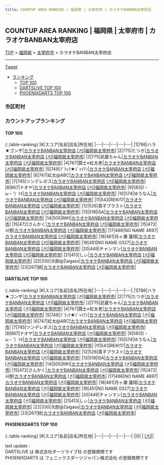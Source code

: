 ```yaml
---
title: COUNTUP AREA RANKING | 福岡県 | 太宰府市 | カラオケBANBAN太宰府店
---
```

## COUNTUP AREA RANKING | 福岡県 | 太宰府市 | カラオケBANBAN太宰府店

[TOP](/darts/rank/) > [福岡県](/darts/rank/福岡県/) > [太宰府市](/darts/rank/福岡県/太宰府市/) > カラオケBANBAN太宰府店

___

<a href="https://twitter.com/share?ref_src=twsrc%5Etfw" data-text="COUNTUP AREA RANKING | 福岡県太宰府市カラオケBANBAN太宰府店" class="twitter-share-button" data-hashtags="DARTSLIVE,PHOENIXDARTS,darts,ダーツ" data-show-count="false">Tweet</a>

* [ランキング](#カウントアップランキング)
    * [TOP 100](#top-100)
    * [DARTSLIVE TOP 100](#dartslive-top-100)
    * [PHOENIXDARTS TOP 100](#phoenixdarts-top-100)

### 市区町村

<ul>

</ul>

### カウントアップランキング

#### TOP 100



{:.table-ranking}
|#|スコア|名前|店名|所在地|
|---|---|---|---|---|
|1|786|<span class="rank-name-dl">ハラ★ゴンザ</span>|<a href="/darts/rank/shops/7c0f962cdc5f99a20d9b047a20a7ba1e.html">カラオケBANBAN太宰府店</a> <a href="https://search.dartslive.com/jp/shop/7c0f962cdc5f99a20d9b047a20a7ba1e">[↗]</a>|<a href="/darts/rank/福岡県/太宰府市">福岡県太宰府市</a>|
|2|775|<span class="rank-name-dl">たつき</span>|<a href="/darts/rank/shops/7c0f962cdc5f99a20d9b047a20a7ba1e.html">カラオケBANBAN太宰府店</a> <a href="https://search.dartslive.com/jp/shop/7c0f962cdc5f99a20d9b047a20a7ba1e">[↗]</a>|<a href="/darts/rank/福岡県/太宰府市">福岡県太宰府市</a>|
|2|775|<span class="rank-name-dl">武蔵ちゃん</span>|<a href="/darts/rank/shops/7c0f962cdc5f99a20d9b047a20a7ba1e.html">カラオケBANBAN太宰府店</a> <a href="https://search.dartslive.com/jp/shop/7c0f962cdc5f99a20d9b047a20a7ba1e">[↗]</a>|<a href="/darts/rank/福岡県/太宰府市">福岡県太宰府市</a>|
|4|767|<span class="rank-name-dl">闘士⭐︎虹太老</span>|<a href="/darts/rank/shops/7c0f962cdc5f99a20d9b047a20a7ba1e.html">カラオケBANBAN太宰府店</a> <a href="https://search.dartslive.com/jp/shop/7c0f962cdc5f99a20d9b047a20a7ba1e">[↗]</a>|<a href="/darts/rank/福岡県/太宰府市">福岡県太宰府市</a>|
|5|749|<span class="rank-name-dl">ﾌﾞﾗｯｸ★ｼﾞｬｲｱﾝ</span>|<a href="/darts/rank/shops/7c0f962cdc5f99a20d9b047a20a7ba1e.html">カラオケBANBAN太宰府店</a> <a href="https://search.dartslive.com/jp/shop/7c0f962cdc5f99a20d9b047a20a7ba1e">[↗]</a>|<a href="/darts/rank/福岡県/太宰府市">福岡県太宰府市</a>|
|6|747|<span class="rank-name-dl">虹太@ABC</span>|<a href="/darts/rank/shops/7c0f962cdc5f99a20d9b047a20a7ba1e.html">カラオケBANBAN太宰府店</a> <a href="https://search.dartslive.com/jp/shop/7c0f962cdc5f99a20d9b047a20a7ba1e">[↗]</a>|<a href="/darts/rank/福岡県/太宰府市">福岡県太宰府市</a>|
|7|745|<span class="rank-name-dl">ツンデレボス</span>|<a href="/darts/rank/shops/7c0f962cdc5f99a20d9b047a20a7ba1e.html">カラオケBANBAN太宰府店</a> <a href="https://search.dartslive.com/jp/shop/7c0f962cdc5f99a20d9b047a20a7ba1e">[↗]</a>|<a href="/darts/rank/福岡県/太宰府市">福岡県太宰府市</a>|
|8|667|<span class="rank-name-dl">ナオヤ</span>|<a href="/darts/rank/shops/7c0f962cdc5f99a20d9b047a20a7ba1e.html">カラオケBANBAN太宰府店</a> <a href="https://search.dartslive.com/jp/shop/7c0f962cdc5f99a20d9b047a20a7ba1e">[↗]</a>|<a href="/darts/rank/福岡県/太宰府市">福岡県太宰府市</a>|
|9|583|<span class="rank-name-dl">(・ω・&#x27;）ﾘｷ</span>|<a href="/darts/rank/shops/7c0f962cdc5f99a20d9b047a20a7ba1e.html">カラオケBANBAN太宰府店</a> <a href="https://search.dartslive.com/jp/shop/7c0f962cdc5f99a20d9b047a20a7ba1e">[↗]</a>|<a href="/darts/rank/福岡県/太宰府市">福岡県太宰府市</a>|
|10|574|<span class="rank-name-dl">ゆうなん</span>|<a href="/darts/rank/shops/7c0f962cdc5f99a20d9b047a20a7ba1e.html">カラオケBANBAN太宰府店</a> <a href="https://search.dartslive.com/jp/shop/7c0f962cdc5f99a20d9b047a20a7ba1e">[↗]</a>|<a href="/darts/rank/福岡県/太宰府市">福岡県太宰府市</a>|
|11|543|<span class="rank-name-dl">REKI♡</span>|<a href="/darts/rank/shops/7c0f962cdc5f99a20d9b047a20a7ba1e.html">カラオケBANBAN太宰府店</a> <a href="https://search.dartslive.com/jp/shop/7c0f962cdc5f99a20d9b047a20a7ba1e">[↗]</a>|<a href="/darts/rank/福岡県/太宰府市">福岡県太宰府市</a>|
|12|526|<span class="rank-name-dl">貴子ブラスト</span>|<a href="/darts/rank/shops/7c0f962cdc5f99a20d9b047a20a7ba1e.html">カラオケBANBAN太宰府店</a> <a href="https://search.dartslive.com/jp/shop/7c0f962cdc5f99a20d9b047a20a7ba1e">[↗]</a>|<a href="/darts/rank/福岡県/太宰府市">福岡県太宰府市</a>|
|13|519|<span class="rank-name-dl">ISA</span>|<a href="/darts/rank/shops/7c0f962cdc5f99a20d9b047a20a7ba1e.html">カラオケBANBAN太宰府店</a> <a href="https://search.dartslive.com/jp/shop/7c0f962cdc5f99a20d9b047a20a7ba1e">[↗]</a>|<a href="/darts/rank/福岡県/太宰府市">福岡県太宰府市</a>|
|14|505|<span class="rank-name-dl">RIKI</span>|<a href="/darts/rank/shops/7c0f962cdc5f99a20d9b047a20a7ba1e.html">カラオケBANBAN太宰府店</a> <a href="https://search.dartslive.com/jp/shop/7c0f962cdc5f99a20d9b047a20a7ba1e">[↗]</a>|<a href="/darts/rank/福岡県/太宰府市">福岡県太宰府市</a>|
|15|472|<span class="rank-name-dl">さんかく</span>|<a href="/darts/rank/shops/7c0f962cdc5f99a20d9b047a20a7ba1e.html">カラオケBANBAN太宰府店</a> <a href="https://search.dartslive.com/jp/shop/7c0f962cdc5f99a20d9b047a20a7ba1e">[↗]</a>|<a href="/darts/rank/福岡県/太宰府市">福岡県太宰府市</a>|
|15|472|<span class="rank-name-dl">사쁨</span>|<a href="/darts/rank/shops/7c0f962cdc5f99a20d9b047a20a7ba1e.html">カラオケBANBAN太宰府店</a> <a href="https://search.dartslive.com/jp/shop/7c0f962cdc5f99a20d9b047a20a7ba1e">[↗]</a>|<a href="/darts/rank/福岡県/太宰府市">福岡県太宰府市</a>|
|17|466|<span class="rank-name-dl">NO NAME 4697</span>|<a href="/darts/rank/shops/7c0f962cdc5f99a20d9b047a20a7ba1e.html">カラオケBANBAN太宰府店</a> <a href="https://search.dartslive.com/jp/shop/7c0f962cdc5f99a20d9b047a20a7ba1e">[↗]</a>|<a href="/darts/rank/福岡県/太宰府市">福岡県太宰府市</a>|
|18|461|<span class="rank-name-dl">月ヶ瀬 蓮翔</span>|<a href="/darts/rank/shops/7c0f962cdc5f99a20d9b047a20a7ba1e.html">カラオケBANBAN太宰府店</a> <a href="https://search.dartslive.com/jp/shop/7c0f962cdc5f99a20d9b047a20a7ba1e">[↗]</a>|<a href="/darts/rank/福岡県/太宰府市">福岡県太宰府市</a>|
|19|451|<span class="rank-name-dl">NO NAME 0327</span>|<a href="/darts/rank/shops/7c0f962cdc5f99a20d9b047a20a7ba1e.html">カラオケBANBAN太宰府店</a> <a href="https://search.dartslive.com/jp/shop/7c0f962cdc5f99a20d9b047a20a7ba1e">[↗]</a>|<a href="/darts/rank/福岡県/太宰府市">福岡県太宰府市</a>|
|20|449|<span class="rank-name-dl">チャンマン</span>|<a href="/darts/rank/shops/7c0f962cdc5f99a20d9b047a20a7ba1e.html">カラオケBANBAN太宰府店</a> <a href="https://search.dartslive.com/jp/shop/7c0f962cdc5f99a20d9b047a20a7ba1e">[↗]</a>|<a href="/darts/rank/福岡県/太宰府市">福岡県太宰府市</a>|
|21|413|<span class="rank-name-dl">しぃ</span>|<a href="/darts/rank/shops/7c0f962cdc5f99a20d9b047a20a7ba1e.html">カラオケBANBAN太宰府店</a> <a href="https://search.dartslive.com/jp/shop/7c0f962cdc5f99a20d9b047a20a7ba1e">[↗]</a>|<a href="/darts/rank/福岡県/太宰府市">福岡県太宰府市</a>|
|22|330|<span class="rank-name-dl">次郎@Zaigass</span>|<a href="/darts/rank/shops/7c0f962cdc5f99a20d9b047a20a7ba1e.html">カラオケBANBAN太宰府店</a> <a href="https://search.dartslive.com/jp/shop/7c0f962cdc5f99a20d9b047a20a7ba1e">[↗]</a>|<a href="/darts/rank/福岡県/太宰府市">福岡県太宰府市</a>|
|23|267|<span class="rank-name-dl">桃</span>|<a href="/darts/rank/shops/7c0f962cdc5f99a20d9b047a20a7ba1e.html">カラオケBANBAN太宰府店</a> <a href="https://search.dartslive.com/jp/shop/7c0f962cdc5f99a20d9b047a20a7ba1e">[↗]</a>|<a href="/darts/rank/福岡県/太宰府市">福岡県太宰府市</a>|


#### DARTSLIVE TOP 100



{:.table-ranking}
|#|スコア|名前|店名|所在地|
|---|---|---|---|---|
|1|786|<span class="rank-name-dl">ハラ★ゴンザ</span>|<a href="/darts/rank/shops/7c0f962cdc5f99a20d9b047a20a7ba1e.html">カラオケBANBAN太宰府店</a> <a href="https://search.dartslive.com/jp/shop/7c0f962cdc5f99a20d9b047a20a7ba1e">[↗]</a>|<a href="/darts/rank/福岡県/太宰府市">福岡県太宰府市</a>|
|2|775|<span class="rank-name-dl">たつき</span>|<a href="/darts/rank/shops/7c0f962cdc5f99a20d9b047a20a7ba1e.html">カラオケBANBAN太宰府店</a> <a href="https://search.dartslive.com/jp/shop/7c0f962cdc5f99a20d9b047a20a7ba1e">[↗]</a>|<a href="/darts/rank/福岡県/太宰府市">福岡県太宰府市</a>|
|2|775|<span class="rank-name-dl">武蔵ちゃん</span>|<a href="/darts/rank/shops/7c0f962cdc5f99a20d9b047a20a7ba1e.html">カラオケBANBAN太宰府店</a> <a href="https://search.dartslive.com/jp/shop/7c0f962cdc5f99a20d9b047a20a7ba1e">[↗]</a>|<a href="/darts/rank/福岡県/太宰府市">福岡県太宰府市</a>|
|4|767|<span class="rank-name-dl">闘士⭐︎虹太老</span>|<a href="/darts/rank/shops/7c0f962cdc5f99a20d9b047a20a7ba1e.html">カラオケBANBAN太宰府店</a> <a href="https://search.dartslive.com/jp/shop/7c0f962cdc5f99a20d9b047a20a7ba1e">[↗]</a>|<a href="/darts/rank/福岡県/太宰府市">福岡県太宰府市</a>|
|5|749|<span class="rank-name-dl">ﾌﾞﾗｯｸ★ｼﾞｬｲｱﾝ</span>|<a href="/darts/rank/shops/7c0f962cdc5f99a20d9b047a20a7ba1e.html">カラオケBANBAN太宰府店</a> <a href="https://search.dartslive.com/jp/shop/7c0f962cdc5f99a20d9b047a20a7ba1e">[↗]</a>|<a href="/darts/rank/福岡県/太宰府市">福岡県太宰府市</a>|
|6|747|<span class="rank-name-dl">虹太@ABC</span>|<a href="/darts/rank/shops/7c0f962cdc5f99a20d9b047a20a7ba1e.html">カラオケBANBAN太宰府店</a> <a href="https://search.dartslive.com/jp/shop/7c0f962cdc5f99a20d9b047a20a7ba1e">[↗]</a>|<a href="/darts/rank/福岡県/太宰府市">福岡県太宰府市</a>|
|7|745|<span class="rank-name-dl">ツンデレボス</span>|<a href="/darts/rank/shops/7c0f962cdc5f99a20d9b047a20a7ba1e.html">カラオケBANBAN太宰府店</a> <a href="https://search.dartslive.com/jp/shop/7c0f962cdc5f99a20d9b047a20a7ba1e">[↗]</a>|<a href="/darts/rank/福岡県/太宰府市">福岡県太宰府市</a>|
|8|667|<span class="rank-name-dl">ナオヤ</span>|<a href="/darts/rank/shops/7c0f962cdc5f99a20d9b047a20a7ba1e.html">カラオケBANBAN太宰府店</a> <a href="https://search.dartslive.com/jp/shop/7c0f962cdc5f99a20d9b047a20a7ba1e">[↗]</a>|<a href="/darts/rank/福岡県/太宰府市">福岡県太宰府市</a>|
|9|583|<span class="rank-name-dl">(・ω・&#x27;）ﾘｷ</span>|<a href="/darts/rank/shops/7c0f962cdc5f99a20d9b047a20a7ba1e.html">カラオケBANBAN太宰府店</a> <a href="https://search.dartslive.com/jp/shop/7c0f962cdc5f99a20d9b047a20a7ba1e">[↗]</a>|<a href="/darts/rank/福岡県/太宰府市">福岡県太宰府市</a>|
|10|574|<span class="rank-name-dl">ゆうなん</span>|<a href="/darts/rank/shops/7c0f962cdc5f99a20d9b047a20a7ba1e.html">カラオケBANBAN太宰府店</a> <a href="https://search.dartslive.com/jp/shop/7c0f962cdc5f99a20d9b047a20a7ba1e">[↗]</a>|<a href="/darts/rank/福岡県/太宰府市">福岡県太宰府市</a>|
|11|543|<span class="rank-name-dl">REKI♡</span>|<a href="/darts/rank/shops/7c0f962cdc5f99a20d9b047a20a7ba1e.html">カラオケBANBAN太宰府店</a> <a href="https://search.dartslive.com/jp/shop/7c0f962cdc5f99a20d9b047a20a7ba1e">[↗]</a>|<a href="/darts/rank/福岡県/太宰府市">福岡県太宰府市</a>|
|12|526|<span class="rank-name-dl">貴子ブラスト</span>|<a href="/darts/rank/shops/7c0f962cdc5f99a20d9b047a20a7ba1e.html">カラオケBANBAN太宰府店</a> <a href="https://search.dartslive.com/jp/shop/7c0f962cdc5f99a20d9b047a20a7ba1e">[↗]</a>|<a href="/darts/rank/福岡県/太宰府市">福岡県太宰府市</a>|
|13|519|<span class="rank-name-dl">ISA</span>|<a href="/darts/rank/shops/7c0f962cdc5f99a20d9b047a20a7ba1e.html">カラオケBANBAN太宰府店</a> <a href="https://search.dartslive.com/jp/shop/7c0f962cdc5f99a20d9b047a20a7ba1e">[↗]</a>|<a href="/darts/rank/福岡県/太宰府市">福岡県太宰府市</a>|
|14|505|<span class="rank-name-dl">RIKI</span>|<a href="/darts/rank/shops/7c0f962cdc5f99a20d9b047a20a7ba1e.html">カラオケBANBAN太宰府店</a> <a href="https://search.dartslive.com/jp/shop/7c0f962cdc5f99a20d9b047a20a7ba1e">[↗]</a>|<a href="/darts/rank/福岡県/太宰府市">福岡県太宰府市</a>|
|15|472|<span class="rank-name-dl">さんかく</span>|<a href="/darts/rank/shops/7c0f962cdc5f99a20d9b047a20a7ba1e.html">カラオケBANBAN太宰府店</a> <a href="https://search.dartslive.com/jp/shop/7c0f962cdc5f99a20d9b047a20a7ba1e">[↗]</a>|<a href="/darts/rank/福岡県/太宰府市">福岡県太宰府市</a>|
|15|472|<span class="rank-name-dl">사쁨</span>|<a href="/darts/rank/shops/7c0f962cdc5f99a20d9b047a20a7ba1e.html">カラオケBANBAN太宰府店</a> <a href="https://search.dartslive.com/jp/shop/7c0f962cdc5f99a20d9b047a20a7ba1e">[↗]</a>|<a href="/darts/rank/福岡県/太宰府市">福岡県太宰府市</a>|
|17|466|<span class="rank-name-dl">NO NAME 4697</span>|<a href="/darts/rank/shops/7c0f962cdc5f99a20d9b047a20a7ba1e.html">カラオケBANBAN太宰府店</a> <a href="https://search.dartslive.com/jp/shop/7c0f962cdc5f99a20d9b047a20a7ba1e">[↗]</a>|<a href="/darts/rank/福岡県/太宰府市">福岡県太宰府市</a>|
|18|461|<span class="rank-name-dl">月ヶ瀬 蓮翔</span>|<a href="/darts/rank/shops/7c0f962cdc5f99a20d9b047a20a7ba1e.html">カラオケBANBAN太宰府店</a> <a href="https://search.dartslive.com/jp/shop/7c0f962cdc5f99a20d9b047a20a7ba1e">[↗]</a>|<a href="/darts/rank/福岡県/太宰府市">福岡県太宰府市</a>|
|19|451|<span class="rank-name-dl">NO NAME 0327</span>|<a href="/darts/rank/shops/7c0f962cdc5f99a20d9b047a20a7ba1e.html">カラオケBANBAN太宰府店</a> <a href="https://search.dartslive.com/jp/shop/7c0f962cdc5f99a20d9b047a20a7ba1e">[↗]</a>|<a href="/darts/rank/福岡県/太宰府市">福岡県太宰府市</a>|
|20|449|<span class="rank-name-dl">チャンマン</span>|<a href="/darts/rank/shops/7c0f962cdc5f99a20d9b047a20a7ba1e.html">カラオケBANBAN太宰府店</a> <a href="https://search.dartslive.com/jp/shop/7c0f962cdc5f99a20d9b047a20a7ba1e">[↗]</a>|<a href="/darts/rank/福岡県/太宰府市">福岡県太宰府市</a>|
|21|413|<span class="rank-name-dl">しぃ</span>|<a href="/darts/rank/shops/7c0f962cdc5f99a20d9b047a20a7ba1e.html">カラオケBANBAN太宰府店</a> <a href="https://search.dartslive.com/jp/shop/7c0f962cdc5f99a20d9b047a20a7ba1e">[↗]</a>|<a href="/darts/rank/福岡県/太宰府市">福岡県太宰府市</a>|
|22|330|<span class="rank-name-dl">次郎@Zaigass</span>|<a href="/darts/rank/shops/7c0f962cdc5f99a20d9b047a20a7ba1e.html">カラオケBANBAN太宰府店</a> <a href="https://search.dartslive.com/jp/shop/7c0f962cdc5f99a20d9b047a20a7ba1e">[↗]</a>|<a href="/darts/rank/福岡県/太宰府市">福岡県太宰府市</a>|
|23|267|<span class="rank-name-dl">桃</span>|<a href="/darts/rank/shops/7c0f962cdc5f99a20d9b047a20a7ba1e.html">カラオケBANBAN太宰府店</a> <a href="https://search.dartslive.com/jp/shop/7c0f962cdc5f99a20d9b047a20a7ba1e">[↗]</a>|<a href="/darts/rank/福岡県/太宰府市">福岡県太宰府市</a>|


#### PHOENIXDARTS TOP 100



{:.table-ranking}
|#|スコア|名前|店名|所在地|
|---|---|---|---|---|
||0|<span class="rank-name-dl"> </span>|<a href="/darts/rank/shops/.html"></a> <a href="">[↗]</a>|<a href="/darts/rank//"></a>|


<div class="footer border-top border-gray-light mt-5 pt-3 text-right text-gray">
    last update : <span style="font-weight: italic" id="foot_last_modified"></span><br />
    DARTSLIVE は 株式会社ダーツライブ社 の登録商標です<br />
    PHOENIXDARTS は フェニックスダーツジャパン株式会社 の登録商標です<br />
</div>

<script src="https://cdnjs.cloudflare.com/ajax/libs/jquery.tablesorter/2.31.3/js/jquery.tablesorter.min.js" integrity="sha512-qzgd5cYSZcosqpzpn7zF2ZId8f/8CHmFKZ8j7mU4OUXTNRd5g+ZHBPsgKEwoqxCtdQvExE5LprwwPAgoicguNg==" crossorigin="anonymous" referrerpolicy="no-referrer"></script>
<link rel="stylesheet" href="https://cdnjs.cloudflare.com/ajax/libs/jquery.tablesorter/2.31.3/css/theme.default.min.css" integrity="sha512-wghhOJkjQX0Lh3NSWvNKeZ0ZpNn+SPVXX1Qyc9OCaogADktxrBiBdKGDoqVUOyhStvMBmJQ8ZdMHiR3wuEq8+w==" crossorigin="anonymous" referrerpolicy="no-referrer" />
<script>
$(function() {
    $(".table-ranking").tablesorter({sortList:[[0, 0]]});
    $("#foot_last_modified").text(formatDate(new Date(document.lastModified), 'yyyy-MM-dd HH:mm:ss'));
});
</script>

<script async src="https://platform.twitter.com/widgets.js" charset="utf-8"></script>